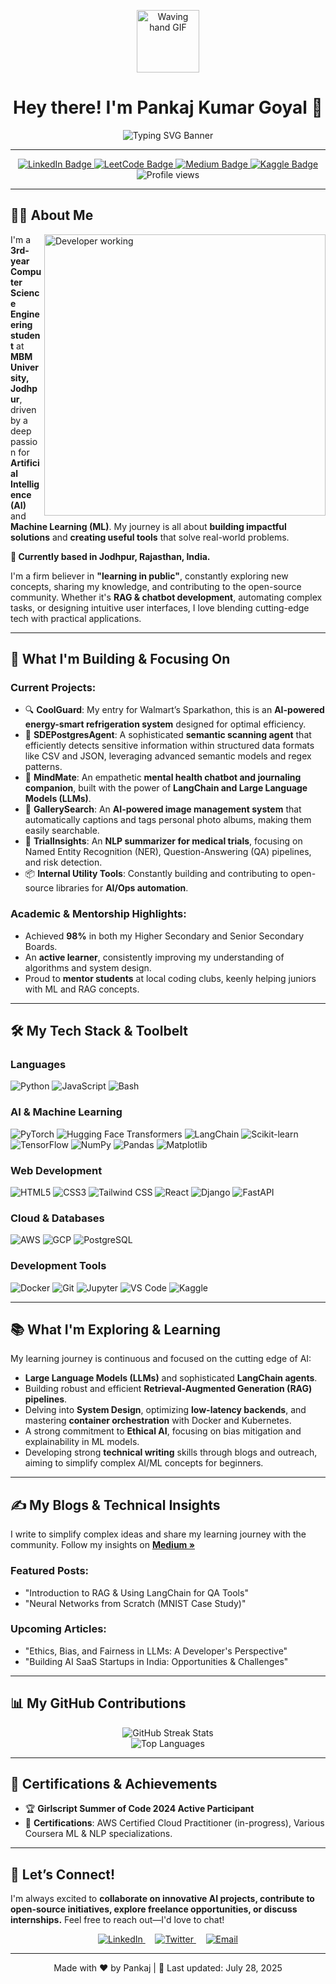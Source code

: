 <p align="center">
  <img src="https://media.giphy.com/media/hvRJCLFzcasrR4ia7z/giphy.gif" width="100px" alt="Waving hand GIF"/> </p>

<h1 align="center">Hey there! I'm Pankaj Kumar Goyal 👋</h1>

<p align="center">
  <img src="https://readme-typing-svg.herokuapp.com?font=Fira+Code&size=28&pause=1000&color=F7BC35&center=true&vCenter=true&width=490&lines=AI+%7C+ML+%7C+Dev+%7C+Student+%7C+Builder;Innovating+the+Future+of+AI+&amp;+Tech" alt="Typing SVG Banner"/>
</p>

---

<div align="center">
  <a href="https://www.linkedin.com/in/pankaj4152/">
    <img src="https://img.shields.io/badge/LinkedIn-blue?style=for-the-badge&logo=linkedin&logoColor=white" alt="LinkedIn Badge"/>
  </a>
  <a href="https://leetcode.com/u/Pankaj4152/">
    <img src="https://img.shields.io/badge/LeetCode-orange?style=for-the-badge&logo=leetcode&logoColor=white" alt="LeetCode Badge"/>
  </a>
  <a href="https://medium.com/@pankajgoyal4152">
    <img src="https://img.shields.io/badge/Medium-black?style=for-the-badge&logo=medium&logoColor=white" alt="Medium Badge"/>
  </a>
  <a href="https://www.kaggle.com/pankajgoyal4152">
    <img src="https://img.shields.io/badge/Kaggle-blue?style=for-the-badge&logo=kaggle&logoColor=white" alt="Kaggle Badge"/>
  </a>
</div>

<div align="center">
  <img src="https://komarev.com/ghpvc/?username=Pankaj4152&style=flat-square&color=blue" alt="Profile views"/>
</div>

---

## 👨‍💻 About Me

<img align="right" alt="Developer working" width="450" src="https://media.giphy.com/media/qgM1JpX8tY00xJgZqQ/giphy.gif"> I'm a **3rd-year Computer Science Engineering student** at **MBM University, Jodhpur**, driven by a deep passion for **Artificial Intelligence (AI)** and **Machine Learning (ML)**. My journey is all about **building impactful solutions** and **creating useful tools** that solve real-world problems.

**📍 Currently based in Jodhpur, Rajasthan, India.**

I'm a firm believer in **"learning in public"**, constantly exploring new concepts, sharing my knowledge, and contributing to the open-source community. Whether it's **RAG & chatbot development**, automating complex tasks, or designing intuitive user interfaces, I love blending cutting-edge tech with practical applications.

---

## 🚀 What I'm Building & Focusing On

### Current Projects:

- 🔍 **CoolGuard**: My entry for Walmart’s Sparkathon, this is an **AI-powered energy-smart refrigeration system** designed for optimal efficiency.
- 🔏 **SDEPostgresAgent**: A sophisticated **semantic scanning agent** that efficiently detects sensitive information within structured data formats like CSV and JSON, leveraging advanced semantic models and regex patterns.
- 💬 **MindMate**: An empathetic **mental health chatbot and journaling companion**, built with the power of **LangChain and Large Language Models (LLMs)**.
- 📸 **GallerySearch**: An **AI-powered image management system** that automatically captions and tags personal photo albums, making them easily searchable.
- 🧾 **TrialInsights**: An **NLP summarizer for medical trials**, focusing on Named Entity Recognition (NER), Question-Answering (QA) pipelines, and risk detection.
- 📦 **Internal Utility Tools**: Constantly building and contributing to open-source libraries for **AI/Ops automation**.

### Academic & Mentorship Highlights:

- Achieved **98%** in both my Higher Secondary and Senior Secondary Boards.
- An **active learner**, consistently improving my understanding of algorithms and system design.
- Proud to **mentor students** at local coding clubs, keenly helping juniors with ML and RAG concepts.

---

## 🛠️ My Tech Stack & Toolbelt

### **Languages**
<p align="left">
  <img src="https://img.shields.io/badge/Python-3670A0?style=for-the-badge&logo=python&logoColor=ffdd54" alt="Python"/>
  <img src="https://img.shields.io/badge/JavaScript-F7DF1E?style=for-the-badge&logo=javascript&logoColor=black" alt="JavaScript"/>
  <img src="https://img.shields.io/badge/Bash-4EAA25?style=for-the-badge&logo=gnubash&logoColor=white" alt="Bash"/>
</p>

### **AI & Machine Learning**
<p align="left">
  <img src="https://img.shields.io/badge/PyTorch-EE4C2C?style=for-the-badge&logo=pytorch&logoColor=white" alt="PyTorch"/>
  <img src="https://img.shields.io/badge/Transformers-black?style=for-the-badge&logo=huggingface&logoColor=white" alt="Hugging Face Transformers"/>
  <img src="https://img.shields.io/badge/LangChain-black?style=for-the-badge&logo=langchain&logoColor=white" alt="LangChain"/>
  <img src="https://img.shields.io/badge/Scikit_learn-F7931E?style=for-the-badge&logo=scikit-learn&logoColor=white" alt="Scikit-learn"/>
  <img src="https://img.shields.io/badge/TensorFlow-FF6F00?style=for-the-badge&logo=tensorflow&logoColor=white" alt="TensorFlow"/>
  <img src="https://img.shields.io/badge/NumPy-013243?style=for-the-badge&logo=numpy&logoColor=white" alt="NumPy"/>
  <img src="https://img.shields.io/badge/Pandas-150458?style=for-the-badge&logo=pandas&logoColor=white" alt="Pandas"/>
  <img src="https://img.shields.io/badge/Matplotlib-BA4120?style=for-the-badge&logo=matplotlib&logoColor=white" alt="Matplotlib"/>
</p>

### **Web Development**
<p align="left">
  <img src="https://img.shields.io/badge/HTML5-E34F26?style=for-the-badge&logo=html5&logoColor=white" alt="HTML5"/>
  <img src="https://img.shields.io/badge/CSS3-1572B6?style=for-the-badge&logo=css3&logoColor=white" alt="CSS3"/>
  <img src="https://img.shields.io/badge/Tailwind_CSS-38B2AC?style=for-the-badge&logo=tailwind-css&logoColor=white" alt="Tailwind CSS"/>
  <img src="https://img.shields.io/badge/React-20232A?style=for-the-badge&logo=react&logoColor=61DAFB" alt="React"/>
  <img src="https://img.shields.io/badge/Django-092E20?style=for-the-badge&logo=django&logoColor=green" alt="Django"/>
  <img src="https://img.shields.io/badge/FastAPI-009688?style=for-the-badge&logo=fastapi&logoColor=white" alt="FastAPI"/>
</p>

### **Cloud & Databases**
<p align="left">
  <img src="https://img.shields.io/badge/AWS-232F3E?style=for-the-badge&logo=amazon-aws&logoColor=white" alt="AWS"/>
  <img src="https://img.shields.io/badge/Google_Cloud-4285F4?style=for-the-badge&logo=google-cloud&logoColor=white" alt="GCP"/>
  <img src="https://img.shields.io/badge/PostgreSQL-316192?style=for-the-badge&logo=postgresql&logoColor=white" alt="PostgreSQL"/>
</p>

### **Development Tools**
<p align="left">
  <img src="https://img.shields.io/badge/Docker-2496ED?style=for-the-badge&logo=docker&logoColor=white" alt="Docker"/>
  <img src="https://img.shields.io/badge/Git-F05033?style=for-the-badge&logo=git&logoColor=white" alt="Git"/>
  <img src="https://img.shields.io/badge/Jupyter-F37626?style=for-the-badge&logo=jupyter&logoColor=white" alt="Jupyter"/>
  <img src="https://img.shields.io/badge/VS_Code-007ACC?style=for-the-badge&logo=visual-studio-code&logoColor=white" alt="VS Code"/>
  <img src="https://img.shields.io/badge/Kaggle-20BEFF?style=for-the-badge&logo=kaggle&logoColor=white" alt="Kaggle"/>
</p>

---

## 📚 What I'm Exploring & Learning

My learning journey is continuous and focused on the cutting edge of AI:

- **Large Language Models (LLMs)** and sophisticated **LangChain agents**.
- Building robust and efficient **Retrieval-Augmented Generation (RAG) pipelines**.
- Delving into **System Design**, optimizing **low-latency backends**, and mastering **container orchestration** with Docker and Kubernetes.
- A strong commitment to **Ethical AI**, focusing on bias mitigation and explainability in ML models.
- Developing strong **technical writing** skills through blogs and outreach, aiming to simplify complex AI/ML concepts for beginners.

---

## ✍️ My Blogs & Technical Insights

I write to simplify complex ideas and share my learning journey with the community.
Follow my insights on [**Medium »**](https://medium.com/@pankajgoyal4152)

### Featured Posts:

- "Introduction to RAG & Using LangChain for QA Tools"
- "Neural Networks from Scratch (MNIST Case Study)"

### Upcoming Articles:

- "Ethics, Bias, and Fairness in LLMs: A Developer's Perspective"
- "Building AI SaaS Startups in India: Opportunities & Challenges"

---

## 📊 My GitHub Contributions

<p align="center">
  <img src="https://github-readme-streak-stats.herokuapp.com?user=Pankaj4152&theme=dark&background=000000" alt="GitHub Streak Stats"/>
  <br/>
  <img src="https://github-readme-stats.vercel.app/api/top-langs/?username=Pankaj4152&layout=compact&theme=vision-friendly-dark" alt="Top Languages"/>
</p>

---

## 🏅 Certifications & Achievements

- 🏆 **Girlscript Summer of Code 2024 Active Participant**
- 📜 **Certifications**: AWS Certified Cloud Practitioner (in-progress), Various Coursera ML & NLP specializations.

---

## 🤝 Let’s Connect!

I'm always excited to **collaborate on innovative AI projects, contribute to open-source initiatives, explore freelance opportunities, or discuss internships.** Feel free to reach out—I'd love to chat!

<p align="center">
  <a href="https://www.linkedin.com/in/pankaj4152/" target="_blank">
    <img src="https://img.shields.io/badge/LinkedIn-%230077B5.svg?style=for-the-badge&logo=linkedin&logoColor=white" alt="LinkedIn">
  </a>&nbsp;&nbsp;&nbsp;
  <a href="https://twitter.com/yourusername" target="_blank"> <img src="https://img.shields.io/badge/Twitter-%231DA1F2.svg?style=for-the-badge&logo=twitter&logoColor=white" alt="Twitter">
  </a>&nbsp;&nbsp;&nbsp;
  <a href="mailto:pankajgoyal4152@gmail.com">
    <img src="https://img.shields.io/badge/Email-D14836?style=for-the-badge&logo=gmail&logoColor=white" alt="Email">
  </a>
</p>

---

<p align="center">
  Made with ❤️ by Pankaj | 🔄 Last updated: July 28, 2025
</p>
